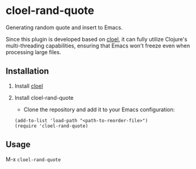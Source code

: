 # cloel-rand-quote

Generating random quote and insert to Emacs.

Since this plugin is developed based on [cloel](https://github.com/manateelazycat/cloel), it can fully utilize Clojure's multi-threading capabilities, ensuring that Emacs won't freeze even when processing large files.

## Installation

1. Install [cloel](https://github.com/manateelazycat/cloel)

2. Install cloel-rand-quote
   - Clone the repository and add it to your Emacs configuration:

   ```elisp
   (add-to-list 'load-path "<path-to-reorder-file>")
   (require 'cloel-rand-quote)
   ```

## Usage
M-x `cloel-rand-quote`
